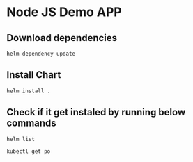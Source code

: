 # Node JS Demo APP

## Download dependencies

```
helm dependency update

```

## Install Chart

```
helm install .

```
## Check if it get instaled by running below commands

```
helm list

kubectl get po

```

